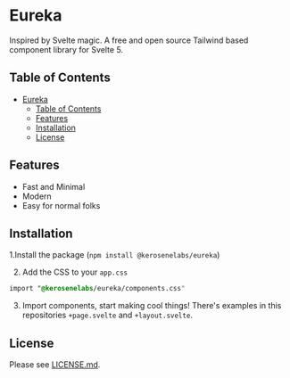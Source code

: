 # Eureka

Inspired by Svelte magic. A free and open source Tailwind based component library for Svelte 5.

## Table of Contents

- [Eureka](#eureka)
  - [Table of Contents](#table-of-contents)
  - [Features](#features)
  - [Installation](#installation)
  - [License](#license)

## Features

- Fast and Minimal
- Modern
- Easy for normal folks

## Installation

1.Install the package (`npm install @kerosenelabs/eureka`)

2. Add the CSS to your `app.css`
```css
import "@kerosenelabs/eureka/components.css"
```

3. Import components, start making cool things! There's examples in this repositories `+page.svelte` and `+layout.svelte`.



## License

Please see [LICENSE.md](LICENSE.md).